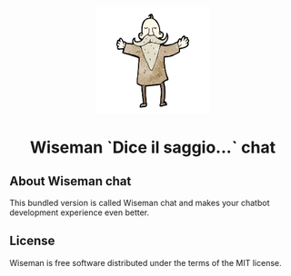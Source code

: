 <p align="center"><img height="188" width="198" src="web/bundles/landing-page/assets/img/wiseman.png"></p>
<h1 align="center">Wiseman `Dice il saggio...` chat</h1>

## About Wiseman chat

 This bundled version is called Wiseman chat and makes your chatbot development experience even better.
## License

Wiseman is free software distributed under the terms of the MIT license.
